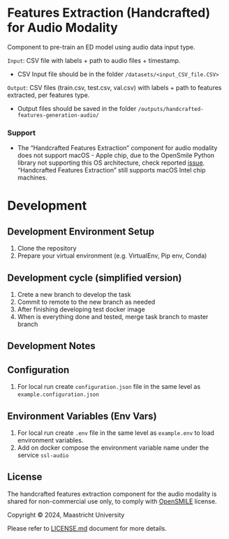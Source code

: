 # Features Extraction (Handcrafted) for Audio Modality

Component to pre-train an ED model using audio data input type.

`Input`: CSV file with labels + path to audio files + timestamp.

- CSV Input file should be in the folder `/datasets/<input_CSV_file.CSV>`

`Output`: CSV files (train.csv, test.csv, val.csv) with labels + path to features extracted, per features type.

- Output files should be saved in the folder `/outputs/handcrafted-features-generation-audio/`

### Support

- The “Handcrafted Features Extraction” component for audio modality does not support macOS - Apple chip,
  due to the OpenSmile Python library not supporting this OS architecture, check
  reported [issue](https://github.com/audeering/opensmile-python/issues/79#issuecomment-1614165695).
  “Handcrafted Features Extraction” still supports macOS Intel chip machines.

# Development

## Development Environment Setup

1. Clone the repository
2. Prepare your virtual environment (e.g. VirtualEnv, Pip env, Conda)

## Development cycle (simplified version)

1. Crete a new branch to develop the task
2. Commit to remote to the new branch as needed
3. After finishing developing test docker image
4. When is everything done and tested, merge task branch to master branch

## Development Notes

## Configuration

1. For local run create `configuration.json` file in the same level as `example.configuration.json`

## Environment Variables (Env Vars)

1. For local run create `.env` file in the same level as `example.env` to load environment variables.
2. Add on docker compose the environment variable name under the service `ssl-audio`

## License

The handcrafted features extraction component for the audio modality is shared for non-commercial use only, to comply
with [OpenSMILE](https://github.com/audeering/opensmile-python) license.

Copyright © 2024, Maastricht University

Please refer to [LICENSE.md](LICENSE.md)
document for more details.
